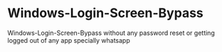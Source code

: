 # Windows-Login-Screen-Bypass
Windows-Login-Screen-Bypass without any password reset or getting logged out of any app specially whatsapp
